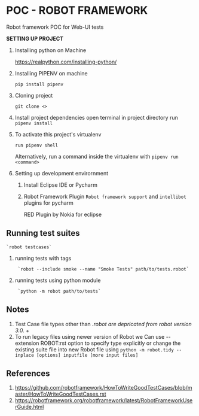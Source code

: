 # POC - ROBOT FRAMEWORK 

Robot framework POC for Web-UI tests

**SETTING UP PROJECT**

1. Installing python on Machine 

    https://realpython.com/installing-python/

2. Installing PIPENV on machine
    
    `pip install pipenv`
    
3. Cloning project
    
    `git clone <>`
    
3. Install project dependencies
    open terminal in project directory
    run `pipenv install`
    
4. To activate this project's virtualenv
 
    `run pipenv shell`
    
    Alternatively, run a command inside the virtualenv with `pipenv run <command>`

5. Setting up development envirornment 
	
	1. Install Eclipse IDE or Pycharm
	2. Robot Framework Plugin `Robot framework support` and `intellibot` plugins for pycharm
	
		RED Plugin by Nokia for eclipse
	
	

## Running test suites
    
    `robot testcases`

1. running tests with tags

        `robot --include smoke --name "Smoke Tests" path/to/tests.robot`

2. running tests using python module

        `python -m robot path/to/tests`
    
    
## Notes 

1. Test Case file types other than *.robot are depricated from robot version 3.0.* +
2. To run legacy files using newer version of Robot we Can use --extension ROBOT:rst option to specify type explicitly
	or change the existing suite file into new Robot file 
	using `python -m robot.tidy --inplace [options] inputfile [more input files]`


## References

1. https://github.com/robotframework/HowToWriteGoodTestCases/blob/master/HowToWriteGoodTestCases.rst
2. https://robotframework.org/robotframework/latest/RobotFrameworkUserGuide.html
 
 
    
